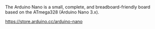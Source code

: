 The Arduino Nano is a small, complete, and breadboard-friendly board based on the ATmega328 (Arduino Nano 3.x).

https://store.arduino.cc/arduino-nano
